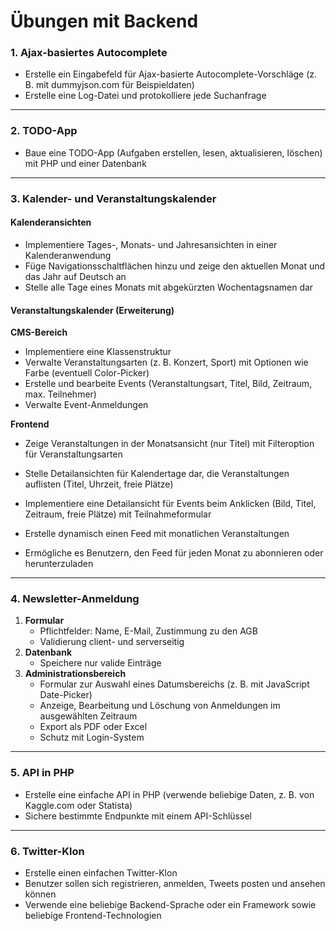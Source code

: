 # Übungen mit Backend

### 1. Ajax-basiertes Autocomplete

- Erstelle ein Eingabefeld für Ajax-basierte Autocomplete-Vorschläge (z. B. mit dummyjson.com für Beispieldaten)
- Erstelle eine Log-Datei und protokolliere jede Suchanfrage

---

### 2. TODO-App

- Baue eine TODO-App (Aufgaben erstellen, lesen, aktualisieren, löschen) mit PHP und einer Datenbank

---

### 3. Kalender- und Veranstaltungskalender

#### Kalenderansichten

- Implementiere Tages-, Monats- und Jahresansichten in einer Kalenderanwendung
- Füge Navigationsschaltflächen hinzu und zeige den aktuellen Monat und das Jahr auf Deutsch an
- Stelle alle Tage eines Monats mit abgekürzten Wochentagsnamen dar

#### Veranstaltungskalender (Erweiterung)

**CMS-Bereich**

- Implementiere eine Klassenstruktur
- Verwalte Veranstaltungsarten (z. B. Konzert, Sport) mit Optionen wie Farbe (eventuell Color-Picker)
- Erstelle und bearbeite Events (Veranstaltungsart, Titel, Bild, Zeitraum, max. Teilnehmer)
- Verwalte Event-Anmeldungen

**Frontend**

- Zeige Veranstaltungen in der Monatsansicht (nur Titel) mit Filteroption für Veranstaltungsarten
- Stelle Detailansichten für Kalendertage dar, die Veranstaltungen auflisten (Titel, Uhrzeit, freie Plätze)
- Implementiere eine Detailansicht für Events beim Anklicken (Bild, Titel, Zeitraum, freie Plätze) mit Teilnahmeformular

- Erstelle dynamisch einen Feed mit monatlichen Veranstaltungen
- Ermögliche es Benutzern, den Feed für jeden Monat zu abonnieren oder herunterzuladen

---

### 4. Newsletter-Anmeldung

1. **Formular**
   - Pflichtfelder: Name, E-Mail, Zustimmung zu den AGB
   - Validierung client- und serverseitig
2. **Datenbank**
   - Speichere nur valide Einträge
3. **Administrationsbereich**
   - Formular zur Auswahl eines Datumsbereichs (z. B. mit JavaScript Date-Picker)
   - Anzeige, Bearbeitung und Löschung von Anmeldungen im ausgewählten Zeitraum
   - Export als PDF oder Excel
   - Schutz mit Login-System

---

### 5. API in PHP

- Erstelle eine einfache API in PHP (verwende beliebige Daten, z. B. von Kaggle.com oder Statista)
- Sichere bestimmte Endpunkte mit einem API-Schlüssel

---

### 6. Twitter-Klon

- Erstelle einen einfachen Twitter-Klon
- Benutzer sollen sich registrieren, anmelden, Tweets posten und ansehen können
- Verwende eine beliebige Backend-Sprache oder ein Framework sowie beliebige Frontend-Technologien
